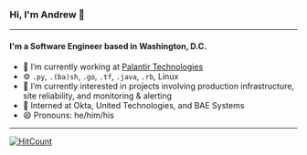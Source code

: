 ### Hi, I'm Andrew 👋
---
#### I'm a Software Engineer based in Washington, D.C.

- 🔭 I’m currently working at [Palantir Technologies](https://www.palantir.com/)
- ⚙️ `.py`, `.(ba)sh`, `.go`, `.tf`, `.java`, `.rb`, Linux
- 🌱 I’m currently interested in projects involving production infrastructure, site reliability, and monitoring & alerting
- 🐣 Interned at Okta, United Technologies, and BAE Systems
- 😄 Pronouns: he/him/his

---

[![HitCount](http://hits.dwyl.com/astpierre/astpierre.svg)](http://hits.dwyl.com/astpierre/astpierre)